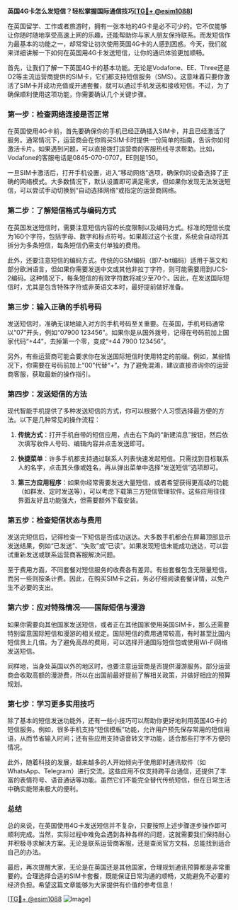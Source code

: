 **英国4G卡怎么发短信？轻松掌握国际通信技巧[[TG💪+ @esim1088](https://t.me/s/esim1088)]**

在英国留学、工作或者旅游时，拥有一张本地的4G卡是必不可少的。它不仅能够让你随时随地享受高速上网的乐趣，还能帮助你与家人朋友保持联系。而发短信作为最基本的功能之一，却常常让初次使用英国4G卡的人感到困惑。今天，我们就来详细讲解一下如何在英国用4G卡发送短信，让你的通讯体验更加顺畅。

首先，让我们了解一下英国4G卡的基本功能。无论是Vodafone、EE、Three还是O2等主流运营商提供的SIM卡，它们都支持短信服务（SMS）。这意味着只要你激活了SIM卡并成功充值或开通套餐，就可以通过手机发送和接收短信。不过，为了确保顺利使用这项功能，你需要确认几个关键步骤。

### **第一步：检查网络连接是否正常**
在英国使用4G卡前，首先要确保你的手机已经正确插入SIM卡，并且已经激活了服务。通常情况下，运营商会在你购买SIM卡时提供一份简单的指南，告诉你如何激活卡片。如果遇到问题，可以直接拨打运营商的客服热线寻求帮助。比如，Vodafone的客服电话是0845-070-0707，EE则是150。

一旦SIM卡激活后，打开手机设置，进入“移动网络”选项，确保你的设备选择了正确的网络模式。大多数情况下，默认设置即可满足需求，但如果你发现无法发送短信，可以尝试手动切换到“自动选择网络”或指定的运营商网络。

### **第二步：了解短信格式与编码方式**
在英国发送短信时，需要注意短信内容的长度限制以及编码方式。标准的短信长度为160个字符，包括字母、数字和标点符号。如果超过这个长度，系统会自动将其拆分为多条短信，每条短信仍需支付单独的费用。

此外，还要注意短信的编码方式。传统的GSM编码（即7-bit编码）适用于英文和部分欧洲语言，但如果你需要发送中文或其他非拉丁字符，则可能需要用到UCS-2编码。这种情况下，每条短信的有效字符数将减少至70个。因此，在发送国际短信时，尤其是包含特殊字符或非英语文本时，最好提前做好准备。

### **第三步：输入正确的手机号码**
发送短信时，准确无误地输入对方的手机号码至关重要。在英国，手机号码通常以“07”开头，例如“07900 123456”。如果你是从国外拨号，记得在号码前加上国家代码“+44”，去掉第一个零，变成“+44 7900 123456”。

另外，有些运营商可能会要求你在发送国际短信时使用特定的前缀。例如，某些情况下，你需要在号码前加上“00”代替“+”。为了避免混淆，建议直接咨询你的运营商客服，获取最新的操作指引。

### **第四步：发送短信的方法**
现代智能手机提供了多种发送短信的方式，你可以根据个人习惯选择最方便的方法。以下是几种常见的操作流程：

1. **传统方式**：打开手机自带的短信应用，点击右下角的“新建消息”按钮，然后依次填写收件人号码、编辑内容并点击发送即可。
   
2. **快捷菜单**：许多手机都支持通过联系人列表快速发起短信。只需找到目标联系人的名字，点击其头像或姓名，再从弹出菜单中选择“发送短信”选项即可。

3. **第三方应用程序**：如果你经常需要发送大量短信，或者希望获得更高级的功能（如群发、定时发送等），可以考虑下载第三方短信管理软件。这些应用往往界面友好且功能强大，但需要额外下载安装。

### **第五步：检查短信状态与费用**
发送完短信后，记得检查一下短信是否成功送达。大多数手机都会在屏幕顶部显示发送结果，例如“已发送”、“失败”或“已读”。如果发现短信未能成功送达，可以尝试重新发送或联系运营商客服解决问题。

至于费用方面，不同套餐对短信服务的收费各有差异。有些套餐包含无限量短信，而另一些则按条计费。因此，在购买SIM卡之前，务必仔细阅读套餐详情，以免产生不必要的支出。

### **第六步：应对特殊情况——国际短信与漫游**
如果你需要向其他国家发送短信，或者正在其他国家使用英国SIM卡，那么还需要特别留意国际短信和漫游的相关规定。国际短信的费用通常较高，有时甚至比国内短信贵上几倍。为了避免高昂的费用，可以选择开通国际短信包或使用Wi-Fi网络发送短信。

同样地，当身处英国以外的地区时，也要注意运营商是否提供漫游服务。部分运营商会收取高额的漫游费，所以在出国前最好提前了解相关政策，并做好相应的预算规划。

### **第七步：学习更多实用技巧**
除了基本的短信发送功能外，还有一些小技巧可以帮助你更好地利用英国4G卡的短信服务。例如，很多手机支持“短信模板”功能，允许用户预先保存常用的短信用语，从而节省输入时间；还有些应用支持语音转文字功能，适合那些打字不方便的情况。

此外，随着科技的发展，越来越多的人开始倾向于使用即时通讯软件（如WhatsApp、Telegram）进行交流。这些应用不仅支持跨平台通信，还提供了丰富的表情符号、语音通话等功能。虽然它们不能完全替代传统短信，但在日常生活中确实能带来极大的便利。

### **总结**
总的来说，在英国使用4G卡发送短信并不复杂，只要按照上述步骤逐步操作即可顺利完成。当然，实际过程中难免会遇到各种各样的问题，这就需要我们保持耐心并积极寻求解决方案。无论是联系运营商客服，还是查阅官方文档，总能找到适合自己的办法。

最后，再次提醒大家，无论是在英国还是其他国家，合理规划通讯预算都是非常重要的。合理选择合适的SIM卡套餐，既能保证日常沟通的顺畅，又能避免不必要的经济负担。希望这篇文章能够为大家提供有价值的参考信息！

[[TG💪+ @esim1088](https://t.me/s/esim1088) ![Image](https://i.postimg.cc/4NQfJmqS/Snipaste-2025-05-13-00-14-12.png)]